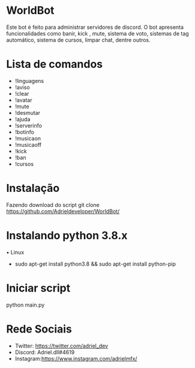 

# WorldBot

Este bot é feito para administrar servidores de discord. O bot apresenta funcionalidades como banir, kick , mute, sistema de voto, sistemas de tag automático, sistema de cursos, limpar chat, dentre outros.

# Lista de comandos
* !linguagens
* !aviso
* !clear
* !avatar
* !mute
* !desmutar
* !ajuda
* !serverinfo
* !botinfo
* !musicaon
* !musicaoff
* !kick
* !ban
* !cursos

# Instalação
  Fazendo download do script git clone https://github.com/Adrieldeveloper/WorldBot/

# Instalando python 3.8.x
• Linux 
* sudo apt-get install python3.8 && sudo apt-get install python-pip

# Iniciar script
  python main.py
  
# Rede Sociais
* Twitter: https://twitter.com/adriel_dev
* Discord:  Adriel.dll#4619
* Instagram:https://www.instagram.com/adrielmfx/
